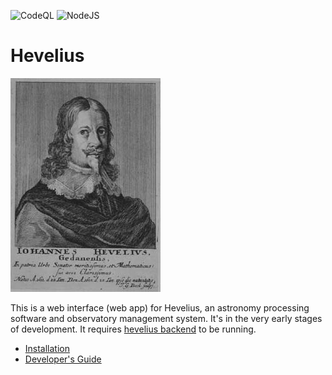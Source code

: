 ![CodeQL](https://github.com/tomaszmrugalski/hevelius-web/actions/workflows/github-code-scanning/codeql/badge.svg)
![NodeJS](https://github.com/tomaszmrugalski/hevelius-web/actions/workflows/node.js.yml/badge.svg)

# Hevelius

![Hevelius](src/assets/images/hevelius.jpg)

This is a web interface (web app) for Hevelius, an astronomy processing software and observatory management system.
It's in the very early stages of development. It requires [hevelius backend](https://github.com/tomaszmrugalski/hevelius-backend) to be running.

- [Installation](doc/install.md)
- [Developer's Guide](doc/devel.md)
